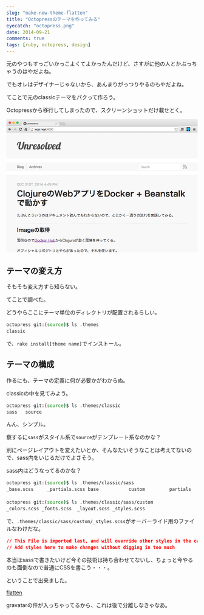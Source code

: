 ```yaml
---
slug: "make-new-theme-flatten"
title: "Octopressのテーマを作ってみる"
eyecatch: "octopress.png"
date: 2014-09-21
comments: true
tags: [ruby, octopress, design]
---
```


元のやつもすっごいかっこよくてよかったんだけど、さすがに他の人とかぶっちゃうのはやだよね。

でもオレはデザイナーじゃないから、あんまりがっつりやるのもやだよね。

てことで元のclassicテーマをパクって作ろう。

Octopressから移行してしまったので、スクリーンショットだけ載せとく。

[<img src="/images/2014-09-21/flatten.png" class="image" alt="flatten">](/images/2014-09-21/flatten.png)

## テーマの変え方

そもそも変え方すら知らない。

てことで調べた。

どうやらここにテーマ単位のディレクトリが配置されるらしい。

``` sh
octopress git:(source)$ ls .themes
classic
```

で、`rake install[theme name]`でインストール。

## テーマの構成

作るにも、テーマの定義に何が必要かがわからぬ。

classicの中を見てみよう。

``` sh
octopress git:(source)$ ls .themes/classic
sass   source
```

んん、シンプル。

察するに`sass`がスタイル系で`source`がテンプレート系なのかな？

別にページレイアウトを変えたいとか、そんなたいそうなことは考えてないので、sass内をいじるだけでよさそう。

sass内はどうなってるのかな？

``` sh
octopress git:(source)$ ls .themes/classic/sass
_base.scss     _partials.scss base           custom         partials       plugins        screen.scss

octopress git:(source)$ ls .themes/classic/sass/custom
_colors.scss _fonts.scss  _layout.scss _styles.scss
```

で、`.themes/classic/sass/custom/_styles.scss`がオーバーライド用のファイルなわけだな。

``` css
// This File is imported last, and will override other styles in the cascade
// Add styles here to make changes without digging in too much
```

本当はsassで書きたいけど今その技術は持ち合わせてないし、ちょっと今やるのも面倒なので普通にCSSを書こう・・・。

ということで出来ました。

[flatten](https://github.com/dim0627/flatten)

gravatarの件が入っちゃってるから、これは後で分離しなきゃなあ。
